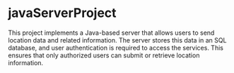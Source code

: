 # javaServerProject
This project implements a Java-based server that allows users to send location data and related information. The server stores this data in an SQL database, and user authentication is required to access the services. This ensures that only authorized users can submit or retrieve location information.
